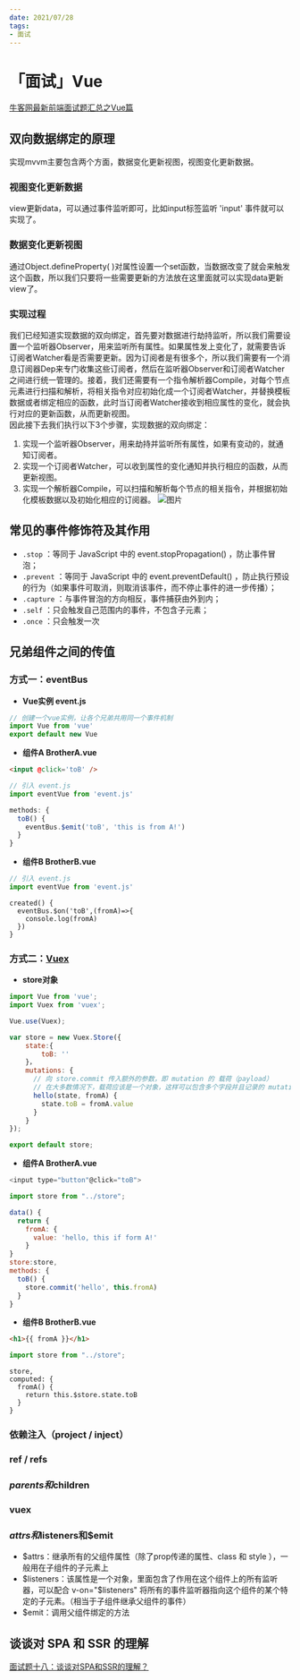 ```yaml
---
date: 2021/07/28 
tags:
- 面试
---
```


# 「面试」Vue

[牛客网最新前端面试题汇总之Vue篇](https://www.nowcoder.com/discuss/622394?type=all&order=time&pos=&page=1&ncTraceId=&channel=-1&source_id=search_all_nctrack)

## 双向数据绑定的原理
实现mvvm主要包含两个方面，数据变化更新视图，视图变化更新数据。
### 视图变化更新数据
view更新data，可以通过事件监听即可，比如input标签监听 'input' 事件就可以实现了。
### 数据变化更新视图
通过Object.defineProperty( )对属性设置一个set函数，当数据改变了就会来触发这个函数，所以我们只要将一些需要更新的方法放在这里面就可以实现data更新view了。
### 实现过程
我们已经知道实现数据的双向绑定，首先要对数据进行劫持监听，所以我们需要设置一个监听器Observer，用来监听所有属性。如果属性发上变化了，就需要告诉订阅者Watcher看是否需要更新。因为订阅者是有很多个，所以我们需要有一个消息订阅器Dep来专门收集这些订阅者，然后在监听器Observer和订阅者Watcher之间进行统一管理的。接着，我们还需要有一个指令解析器Compile，对每个节点元素进行扫描和解析，将相关指令对应初始化成一个订阅者Watcher，并替换模板数据或者绑定相应的函数，此时当订阅者Watcher接收到相应属性的变化，就会执行对应的更新函数，从而更新视图。  
因此接下去我们执行以下3个步骤，实现数据的双向绑定：
1. 实现一个监听器Observer，用来劫持并监听所有属性，如果有变动的，就通知订阅者。
2. 实现一个订阅者Watcher，可以收到属性的变化通知并执行相应的函数，从而更新视图。
3. 实现一个解析器Compile，可以扫描和解析每个节点的相关指令，并根据初始化模板数据以及初始化相应的订阅器。
![图片](https://pic2.zhimg.com/v2-057b896f2006500cb44b1569bc1e6ee5_b.jpg)

## 常见的事件修饰符及其作用
- `.stop` ：等同于 JavaScript 中的 event.stopPropagation() ，防止事件冒泡；  
- `.prevent` ：等同于 JavaScript 中的 event.preventDefault() ，防止执行预设的行为（如果事件可取消，则取消该事件，而不停止事件的进一步传播）；  
- `.capture` ：与事件冒泡的方向相反，事件捕获由外到内；  
- `.self` ：只会触发自己范围内的事件，不包含子元素；  
- `.once` ：只会触发一次

## 兄弟组件之间的传值
### 方式一：eventBus
- **Vue实例 event.js**
```js
// 创建一个vue实例，让各个兄弟共用同一个事件机制
import Vue from 'vue'
export default new Vue
```
- **组件A BrotherA.vue**
```html
<input @click='toB' />
```
```js
// 引入 event.js
import eventVue from 'event.js'
```
```js
methods: {
  toB() {
    eventBus.$emit('toB', 'this is from A!')
  }
}
```
- **组件B BrotherB.vue**
```js
// 引入 event.js
import eventVue from 'event.js'
```
```
created() {
  eventBus.$on('toB',(fromA)=>{
    console.log(fromA)
  })
}
```

### 方式二：[Vuex](https://codesandbox.io/s/pensive-currying-b6szw?fontsize=14&hidenavigation=1&module=%2Fsrc%2Fcomponents%2FHelloWorld.vue&theme=dark)
- **store对象**
```js
import Vue from 'vue';
import Vuex from 'vuex';

Vue.use(Vuex);

var store = new Vuex.Store({
    state:{
        toB: ''
    }，
    mutations: {
      // 向 store.commit 传入额外的参数，即 mutation 的 载荷（payload）
      // 在大多数情况下，载荷应该是一个对象，这样可以包含多个字段并且记录的 mutation 会更易读：
      hello(state, fromA) {
        state.toB = fromA.value
      }
    }
});

export default store;
```
- **组件A BrotherA.vue**
```js
<input type="button"@click="toB">
```
```js
import store from "../store";
```
```js
data() {
  return {
    fromA: {
      value: 'hello, this if form A!'
    }
}
store:store,
methods: {
  toB() {
    store.commit('hello', this.fromA)
  }
}
```
- **组件B BrotherB.vue**
```html
<h1>{{ fromA }}</h1>
```
```js
import store from "../store";
```
```
store,
computed: {
  fromA() {
    return this.$store.state.toB
  }
}
```

### 依赖注入（project / inject）

### ref / refs

### $parents和$children

### vuex

### $attrs和$listeners和$emit
- $attrs：继承所有的父组件属性（除了prop传递的属性、class 和 style ），一般用在子组件的子元素上
- $listeners：该属性是一个对象，里面包含了作用在这个组件上的所有监听器，可以配合 v-on="$listeners" 将所有的事件监听器指向这个组件的某个特定的子元素。（相当于子组件继承父组件的事件）
- $emit：调用父组件绑定的方法

## 谈谈对 SPA 和 SSR 的理解
[面试题十八：谈谈对SPA和SSR的理解？](https://course.51qux.com/2293.html)
